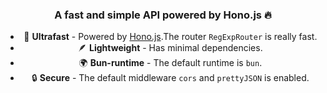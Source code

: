 <div align=center>

### A fast and simple API powered by Hono.js 🔥

- 🚀 **Ultrafast** - Powered by [Hono.js](https://hono.dev).The router `RegExpRouter` is really fast.
- 🪶 **Lightweight** - Has minimal dependencies.
- 🌍 **Bun-runtime** - The default runtime is `bun`.
- 🔒 **Secure** - The default middleware `cors` and `prettyJSON` is enabled.

</div>
